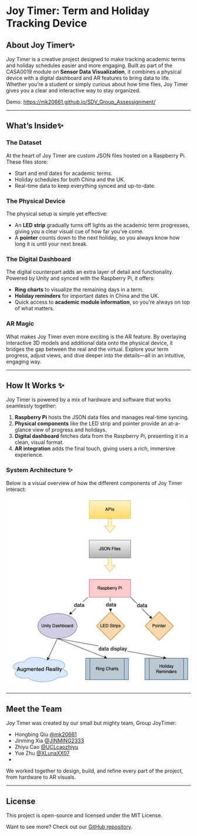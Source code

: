 # Joy Timer: Term and Holiday Tracking Device  

## About Joy Timer✨
Joy Timer is a creative project designed to make tracking academic terms and holiday schedules easier and more engaging. Built as part of the CASA0019 module on **Sensor Data Visualization**, it combines a physical device with a digital dashboard and AR features to bring data to life. Whether you’re a student or simply curious about how time flies, Joy Timer gives you a clear and interactive way to stay organized.  

  
Demo: <https://mk20661.github.io/SDV_Group_Assessignment/>

---

## What’s Inside✨

### The Dataset  
At the heart of Joy Timer are custom JSON files hosted on a Raspberry Pi. These files store:  
- Start and end dates for academic terms.  
- Holiday schedules for both China and the UK.  
- Real-time data to keep everything synced and up-to-date.  

### The Physical Device  
The physical setup is simple yet effective:  
- An **LED strip** gradually turns off lights as the academic term progresses, giving you a clear visual cue of how far you’ve come.  
- A **pointer** counts down to the next holiday, so you always know how long it is until your next break.  

### The Digital Dashboard  
The digital counterpart adds an extra layer of detail and functionality. Powered by Unity and synced with the Raspberry Pi, it offers:  
- **Ring charts** to visualize the remaining days in a term.  
- **Holiday reminders** for important dates in China and the UK.  
- Quick access to **academic module information**, so you’re always on top of what matters.  

### AR Magic  
What makes Joy Timer even more exciting is the AR feature. By overlaying interactive 3D models and additional data onto the physical device, it bridges the gap between the real and the virtual. Explore your term progress, adjust views, and dive deeper into the details—all in an intuitive, engaging way.  

---

## How It Works ✨
Joy Timer is powered by a mix of hardware and software that works seamlessly together:  
1. **Raspberry Pi** hosts the JSON data files and manages real-time syncing.  
2. **Physical components** like the LED strip and pointer provide an at-a-glance view of progress and holidays.  
3. **Digital dashboard** fetches data from the Raspberry Pi, presenting it in a clean, visual format.  
4. **AR integration** adds the final touch, giving users a rich, immersive experience.  

### System Architecture ✨
Below is a visual overview of how the different components of Joy Timer interact:  

![Flowchart](sdv.drawio.png)  

---

## Meet the Team  
Joy Timer was created by our small but mighty team, Group JoyTimer:  
-	Hongbing Qiu   [@mk20661](https://github.com/mk20661)  
-	Jinming Xia    [@JINMING2333](https://github.com/JINMING2333)   
-	Zhiyu Cao      [@UCLcaozhiyu](https://github.com/UCLcaozhiyu)  
-	Yue Zhu        [@XLunaXX07](https://github.com/XLunaXX07)
-	
We worked together to design, build, and refine every part of the project, from hardware to AR visuals.  

---

## License  
This project is open-source and licensed under the MIT License.  

Want to see more? Check out our [GitHub repository](https://github.com/mk20661/SDV_Group_Assessignment).  
